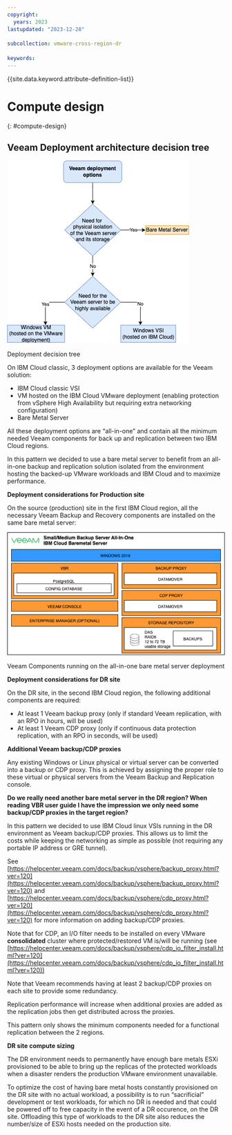 ```yaml
---
copyright:
  years: 2023
lastupdated: "2023-12-28"

subcollection: vmware-cross-region-dr

keywords:
---
```

{{site.data.keyword.attribute-definition-list}}

# Compute design

{: \#compute-design}

## Veeam Deployment architecture decision tree

![A diagram of a server Description automatically generated](image/ac7bfdaab04b6bc4a81c130141485978.png)

Deployment decision tree

On IBM Cloud classic, 3 deployment options are available for the Veeam solution:

- IBM Cloud classic VSI
- VM hosted on the IBM Cloud VMware deployment (enabling protection from vSphere High Availability but requiring extra networking configuration)
- Bare Metal Server

All these deployment options are “all-in-one” and contain all the minimum needed Veeam components for back up and replication between two IBM Cloud regions.

In this pattern we decided to use a bare metal server to benefit from an all-in-one backup and replication solution isolated from the environment hosting the backed-up VMware workloads and IBM Cloud and to maximize performance.

**Deployment considerations for Production site**

On the source (production) site in the first IBM Cloud region, all the necessary Veeam Backup and Recovery components are installed on the same bare metal server:

![A screenshot of a computer Description automatically generated](image/f0e10e1a1790f942e80d6bea9c8d7cf9.png)

Veeam Components running on the all-in-one bare metal server deployment

**Deployment considerations for DR site**

On the DR site, in the second IBM Cloud region, the following additional components are required:

- At least 1 Veeam backup proxy (only if standard Veeam replication, with an RPO in hours, will be used)
- At least 1 Veeam CDP proxy (only if continuous data protection replication, with an RPO in seconds, will be used)

**Additional Veeam backup/CDP proxies**

Any existing Windows or Linux physical or virtual server can be converted into a backup or CDP proxy. This is achieved by assigning the proper role to these virtual or physical servers from the Veeam Backup and Replication console.

**Do we really need another bare metal server in the DR region? When reading VBR user guide I have the impression we only need some backup/CDP proxies in the target region?**

In this pattern we decided to use IBM Cloud linux VSIs running in the DR environment as Veeam backup/CDP proxies. This allows us to limit the costs while keeping the networking as simple as possible (not requiring any portable IP address or GRE tunnel).

See [https://helpcenter.veeam.com/docs/backup/vsphere/backup_proxy.html?ver=120](https://helpcenter.veeam.com/docs/backup/vsphere/backup_proxy.html?ver=120) and [https://helpcenter.veeam.com/docs/backup/vsphere/cdp_proxy.html?ver=120](https://helpcenter.veeam.com/docs/backup/vsphere/cdp_proxy.html?ver=120) for more information on adding backup/CDP proxies.

Note that for CDP, an I/O filter needs to be installed on every VMware **consolidated** cluster where protected/restored VM is/will be running (see [https://helpcenter.veeam.com/docs/backup/vsphere/cdp_io_filter_install.html?ver=120](https://helpcenter.veeam.com/docs/backup/vsphere/cdp_io_filter_install.html?ver=120))

Note that Veeam recommends having at least 2 backup/CDP proxies on each site to provide some redundancy.

Replication performance will increase when additional proxies are added as the replication jobs then get distributed across the proxies.

This pattern only shows the minimum components needed for a functional replication between the 2 regions.

**DR site compute sizing**

The DR environment needs to permanently have enough bare metals ESXi provisioned to be able to bring up the replicas of the protected workloads when a disaster renders the production VMware environment unavailable.

To optimize the cost of having bare metal hosts constantly provisioned on the DR site with no actual workload, a possibility is to run “sacrificial” development or test workloads, for which no DR is needed and that could be powered off to free capacity in the event of a DR occurence, on the DR site. Offloading this type of workloads to the DR site also reduces the number/size of ESXi hosts needed on the production site.
